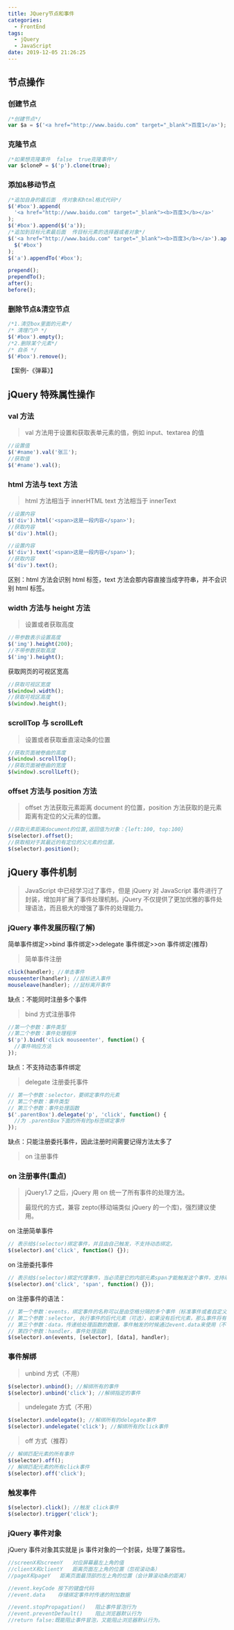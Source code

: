 ```yaml
---
title: JQuery节点和事件
categories:
  - FrontEnd
tags:
  - jQuery
  - JavaScript
date: 2019-12-05 21:26:25
---
```


## 节点操作

### 创建节点

```javascript
/*创建节点*/
var $a = $('<a href="http://www.baidu.com" target="_blank">百度1</a>');
```

### 克隆节点

```javascript
/*如果想克隆事件  false  true克隆事件*/
var $cloneP = $('p').clone(true);
```

### 添加&移动节点

```javascript
/*追加自身的最后面  传对象和html格式代码*/
$('#box').append(
  '<a href="http://www.baidu.com" target="_blank"><b>百度3</b></a>'
);
$('#box').append($('a'));
/*追加到目标元素最后面  传目标元素的选择器或者对象*/
$('<a href="http://www.baidu.com" target="_blank"><b>百度3</b></a>').appendTo(
  $('#box')
);
$('a').appendTo('#box');

prepend();
prependTo();
after();
before();
```

### 删除节点&清空节点

```javascript
/*1.清空box里面的元素*/
/* 清理门户 */
$('#box').empty();
/*2.删除某个元素*/
/* 自杀 */
$('#box').remove();
```

【案例-《弹幕》】

## jQuery 特殊属性操作

### val 方法

> val 方法用于设置和获取表单元素的值，例如 input、textarea 的值

```javascript
//设置值
$('#name').val('张三');
//获取值
$('#name').val();
```

### html 方法与 text 方法

> html 方法相当于 innerHTML text 方法相当于 innerText

```javascript
//设置内容
$('div').html('<span>这是一段内容</span>');
//获取内容
$('div').html();

//设置内容
$('div').text('<span>这是一段内容</span>');
//获取内容
$('div').text();
```

区别：html 方法会识别 html 标签，text 方法会那内容直接当成字符串，并不会识别 html 标签。

### width 方法与 height 方法

> 设置或者获取高度

```javascript
//带参数表示设置高度
$('img').height(200);
//不带参数获取高度
$('img').height();
```

获取网页的可视区宽高

```javascript
//获取可视区宽度
$(window).width();
//获取可视区高度
$(window).height();
```

### scrollTop 与 scrollLeft

> 设置或者获取垂直滚动条的位置

```javascript
//获取页面被卷曲的高度
$(window).scrollTop();
//获取页面被卷曲的宽度
$(window).scrollLeft();
```

### offset 方法与 position 方法

> offset 方法获取元素距离 document 的位置，position 方法获取的是元素距离有定位的父元素的位置。

```javascript
//获取元素距离document的位置,返回值为对象：{left:100, top:100}
$(selector).offset();
//获取相对于其最近的有定位的父元素的位置。
$(selector).position();
```

## jQuery 事件机制

> JavaScript 中已经学习过了事件，但是 jQuery 对 JavaScript 事件进行了封装，增加并扩展了事件处理机制。jQuery 不仅提供了更加优雅的事件处理语法，而且极大的增强了事件的处理能力。

### jQuery 事件发展历程(了解)

简单事件绑定>>bind 事件绑定>>delegate 事件绑定>>on 事件绑定(推荐)

> 简单事件注册

```javascript
click(handler); //单击事件
mouseenter(handler); //鼠标进入事件
mouseleave(handler); //鼠标离开事件
```

缺点：不能同时注册多个事件

> bind 方式注册事件

```javascript
//第一个参数：事件类型
//第二个参数：事件处理程序
$('p').bind('click mouseenter', function() {
  //事件响应方法
});
```

缺点：不支持动态事件绑定

> delegate 注册委托事件

```javascript
// 第一个参数：selector，要绑定事件的元素
// 第二个参数：事件类型
// 第三个参数：事件处理函数
$('.parentBox').delegate('p', 'click', function() {
  //为 .parentBox下面的所有的p标签绑定事件
});
```

缺点：只能注册委托事件，因此注册时间需要记得方法太多了

> on 注册事件

### on 注册事件(重点)

> jQuery1.7 之后，jQuery 用 on 统一了所有事件的处理方法。
>
> 最现代的方式，兼容 zepto(移动端类似 jQuery 的一个库)，强烈建议使用。

on 注册简单事件

```javascript
// 表示给$(selector)绑定事件，并且由自己触发，不支持动态绑定。
$(selector).on('click', function() {});
```

on 注册委托事件

```javascript
// 表示给$(selector)绑定代理事件，当必须是它的内部元素span才能触发这个事件，支持动态绑定
$(selector).on('click', 'span', function() {});
```

on 注册事件的语法：

```javascript
// 第一个参数：events，绑定事件的名称可以是由空格分隔的多个事件（标准事件或者自定义事件）
// 第二个参数：selector, 执行事件的后代元素（可选），如果没有后代元素，那么事件将有自己执行。
// 第三个参数：data，传递给处理函数的数据，事件触发的时候通过event.data来使用（不常使用）
// 第四个参数：handler，事件处理函数
$(selector).on(events, [selector], [data], handler);
```

### 事件解绑

> unbind 方式（不用）

```javascript
$(selector).unbind(); //解绑所有的事件
$(selector).unbind('click'); //解绑指定的事件
```

> undelegate 方式（不用）

```javascript
$(selector).undelegate(); //解绑所有的delegate事件
$(selector).undelegate('click'); //解绑所有的click事件
```

> off 方式（推荐）

```javascript
// 解绑匹配元素的所有事件
$(selector).off();
// 解绑匹配元素的所有click事件
$(selector).off('click');
```

### 触发事件

```javascript
$(selector).click(); //触发 click事件
$(selector).trigger('click');
```

### jQuery 事件对象

jQuery 事件对象其实就是 js 事件对象的一个封装，处理了兼容性。

```javascript
//screenX和screenY	对应屏幕最左上角的值
//clientX和clientY	距离页面左上角的位置（忽视滚动条）
//pageX和pageY	距离页面最顶部的左上角的位置（会计算滚动条的距离）

//event.keyCode	按下的键盘代码
//event.data	存储绑定事件时传递的附加数据

//event.stopPropagation()	阻止事件冒泡行为
//event.preventDefault()	阻止浏览器默认行为
//return false:既能阻止事件冒泡，又能阻止浏览器默认行为。
```
